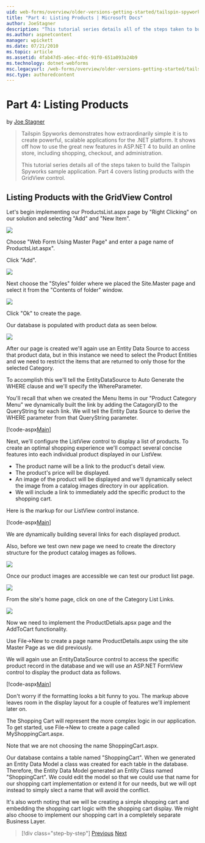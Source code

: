 ```yaml
---
uid: web-forms/overview/older-versions-getting-started/tailspin-spyworks/tailspin-spyworks-part-4
title: "Part 4: Listing Products | Microsoft Docs"
author: JoeStagner
description: "This tutorial series details all of the steps taken to build the Tailspin Spyworks sample application. Part 4 covers listing products with the GridView contr..."
ms.author: aspnetcontent
manager: wpickett
ms.date: 07/21/2010
ms.topic: article
ms.assetid: 4fab47d5-a6ec-4fdc-91f0-651a093a24b9
ms.technology: dotnet-webforms
msc.legacyurl: /web-forms/overview/older-versions-getting-started/tailspin-spyworks/tailspin-spyworks-part-4
msc.type: authoredcontent
---
```

Part 4: Listing Products
====================
by [Joe Stagner](https://github.com/JoeStagner)

> Tailspin Spyworks demonstrates how extraordinarily simple it is to create powerful, scalable applications for the .NET platform. It shows off how to use the great new features in ASP.NET 4 to build an online store, including shopping, checkout, and administration.
> 
> This tutorial series details all of the steps taken to build the Tailspin Spyworks sample application. Part 4 covers listing products with the GridView control.


## <a id="_Toc260221670"></a>  Listing Products with the GridView Control

Let's begin implementing our ProductsList.aspx page by "Right Clicking" on our solution and selecting "Add" and "New Item".

![](tailspin-spyworks-part-4/_static/image1.jpg)

Choose "Web Form Using Master Page" and enter a page name of ProductsList.aspx".

Click "Add".

![](tailspin-spyworks-part-4/_static/image2.jpg)

Next choose the "Styles" folder where we placed the Site.Master page and select it from the "Contents of folder" window.

![](tailspin-spyworks-part-4/_static/image3.jpg)

Click "Ok" to create the page.

Our database is populated with product data as seen below.

![](tailspin-spyworks-part-4/_static/image4.jpg)

After our page is created we'll again use an Entity Data Source to access that product data, but in this instance we need to select the Product Entities and we need to restrict the items that are returned to only those for the selected Category.

To accomplish this we'll tell the EntityDataSource to Auto Generate the WHERE clause and we'll specify the WhereParameter.

You'll recall that when we created the Menu Items in our "Product Category Menu" we dynamically built the link by adding the CatagoryID to the QueryString for each link. We will tell the Entity Data Source to derive the WHERE parameter from that QueryString parameter.

[!code-aspx[Main](tailspin-spyworks-part-4/samples/sample1.aspx)]

Next, we'll configure the ListView control to display a list of products. To create an optimal shopping experience we'll compact several concise features into each individual product displayed in our ListVew.

- The product name will be a link to the product's detail view.
- The product's price will be displayed.
- An image of the product will be displayed and we'll dynamically select the image from a catalog images directory in our application.
- We will include a link to immediately add the specific product to the shopping cart.

Here is the markup for our ListView control instance.

[!code-aspx[Main](tailspin-spyworks-part-4/samples/sample2.aspx)]

We are dynamically building several links for each displayed product.

Also, before we test own new page we need to create the directory structure for the product catalog images as follows.

![](tailspin-spyworks-part-4/_static/image1.png)

Once our product images are accessible we can test our product list page.

![](tailspin-spyworks-part-4/_static/image5.jpg)

From the site's home page, click on one of the Category List Links.

![](tailspin-spyworks-part-4/_static/image6.jpg)

Now we need to implement the ProductDetials.apsx page and the AddToCart functionality.

Use File-&gt;New to create a page name ProductDetails.aspx using the site Master Page as we did previously.

We will again use an EntityDataSource control to access the specific product record in the database and we will use an ASP.NET FormView control to display the product data as follows.

[!code-aspx[Main](tailspin-spyworks-part-4/samples/sample3.aspx)]

Don't worry if the formatting looks a bit funny to you. The markup above leaves room in the display layout for a couple of features we'll implement later on.

The Shopping Cart will represent the more complex logic in our application. To get started, use File-&gt;New to create a page called MyShoppingCart.aspx.

Note that we are not choosing the name ShoppingCart.aspx.

Our database contains a table named "ShoppingCart". When we generated an Entity Data Model a class was created for each table in the database. Therefore, the Entity Data Model generated an Entity Class named "ShoppingCart". We could edit the model so that we could use that name for our shopping cart implementation or extend it for our needs, but we will opt instead to simply slect a name that will avoid the conflict.

It's also worth noting that we will be creating a simple shopping cart and embedding the shopping cart logic with the shopping cart display. We might also choose to implement our shopping cart in a completely separate Business Layer.

> [!div class="step-by-step"]
> [Previous](tailspin-spyworks-part-3.md)
> [Next](tailspin-spyworks-part-5.md)
